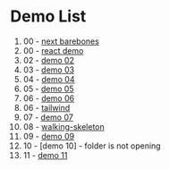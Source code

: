 # Demo List

1. 00 - [next barebones](https://github.com/Tech-Educators/nextjs-02/tree/main/class-00/next-barebones)
2. 00 - [react demo](https://github.com/Tech-Educators/nextjs-02/tree/main/class-00/react-demo)
3. 02 - [demo 02](https://github.com/Tech-Educators/nextjs-02/tree/main/class-02/demo)
4. 03 - [demo 03](https://github.com/Tech-Educators/nextjs-02/tree/main/class-03/demo)
5. 04 - [demo 04](https://github.com/Tech-Educators/nextjs-02/tree/main/class-04/demo)
6. 05 - [demo 05](https://github.com/Tech-Educators/nextjs-02/tree/main/class-05/demo)
7. 06 - [demo 06](https://github.com/Tech-Educators/nextjs-02/tree/main/class-06/demo)
8. 06 - [tailwind](https://github.com/Tech-Educators/nextjs-02/tree/main/class-06/demo-tailwind)
9. 07 - [demo 07](https://github.com/Tech-Educators/nextjs-02/tree/main/class-07/demo)
10. 08 - [walking-skeleton](https://github.com/Tech-Educators/nextjs-02/tree/main/class-08/walking-skeleton)
11. 09 - [demo 09](https://github.com/Tech-Educators/nextjs-02/tree/main/class-09/demo)
12. 10 - [demo 10] - folder is not opening
13. 11 - [demo 11](https://github.com/Tech-Educators/nextjs-02/tree/main/class-11/demo)
